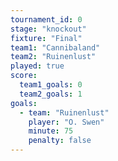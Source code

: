 ```yaml
---
tournament_id: 0
stage: "knockout"
fixture: "Final"
team1: "Cannibaland"
team2: "Ruinenlust"
played: true
score:
  team1_goals: 0
  team2_goals: 1
goals:
  - team: "Ruinenlust"
    player: "O. Swen"
    minute: 75
    penalty: false
---
```

